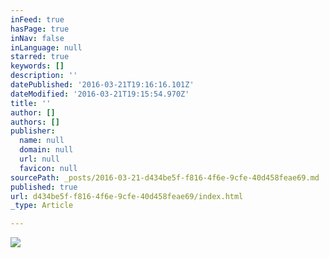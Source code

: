 ```yaml
---
inFeed: true
hasPage: true
inNav: false
inLanguage: null
starred: true
keywords: []
description: ''
datePublished: '2016-03-21T19:16:16.101Z'
dateModified: '2016-03-21T19:15:54.970Z'
title: ''
author: []
authors: []
publisher:
  name: null
  domain: null
  url: null
  favicon: null
sourcePath: _posts/2016-03-21-d434be5f-f816-4f6e-9cfe-40d458feae69.md
published: true
url: d434be5f-f816-4f6e-9cfe-40d458feae69/index.html
_type: Article

---
```

![](https://the-grid-user-content.s3-us-west-2.amazonaws.com/cb2340dc-2f3a-41f8-9303-b530ca1e9f7c.jpg)